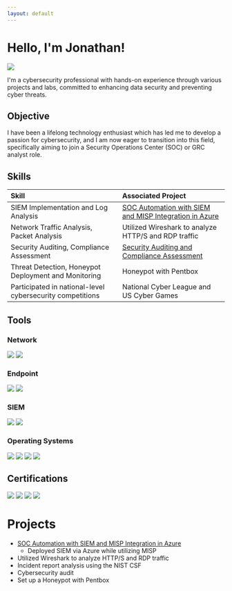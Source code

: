```yaml
---
layout: default
---
```


# Hello, I'm Jonathan!

<a href="https://linkedin.com/in/jonathansunday/"><img src="https://img.shields.io/badge/-LinkedIn-0072b1?&style=for-the-badge&logo=linkedin&logoColor=white" /></a>

I'm a cybersecurity professional with hands-on experience through various projects and labs, committed to enhancing data security and preventing cyber threats.


## Objective

I have been a lifelong technology enthusiast which has led me to develop a passion for cybersecurity, and I am now eager to transition into this field, specifically aiming to join a Security Operations Center (SOC) or GRC analyst role.

## Skills

|Skill      | Associated Project|
|:-------------|:------------------|
| SIEM Implementation and Log Analysis| <a href="https://github.com/JonathanSunday/SOC-Lab/tree/main">SOC Automation with SIEM and MISP Integration in Azure</a>|
| Network Traffic Analysis, Packet Analysis| Utilized Wireshark to analyze HTTP/S and RDP traffic|
| Security Auditing, Compliance Assessment | <a href="https://github.com/JonathanSunday/Security-Audit-and-Compliance-Assessment/tree/main">Security Auditing and Compliance Assessment</a>|
| Threat Detection, Honeypot Deployment and Monitoring | Honeypot with Pentbox |
| Participated in national-level cybersecurity competitions | National Cyber League and US Cyber Games |

## Tools

### Network
<div>
    <img src="https://img.shields.io/badge/-Wireshark-1679A7?&style=for-the-badge&logo=Wireshark&logoColor=white" />
    <img src="https://img.shields.io/badge/-Pentbox-006400?&style=for-the-badge&logoColor=white" />
</div>  

### Endpoint
<div>
    <img src="https://img.shields.io/badge/-Microsoft_Defender_for_Endpoint-00A4EF?&style=for-the-badge&logo=Microsoft&logoColor=white" />
    <img src="https://img.shields.io/badge/-Windows_Firewall-00A4EF?&style=for-the-badge&logo=Windows&logoColor=white" />
</div>  
  
### SIEM
<div>
    <img src="https://img.shields.io/badge/-Microsoft_Sentinel-0078D4?&style=for-the-badge&logo=Microsoft&logoColor=white" />
    <img src="https://img.shields.io/badge/-Splunk-000000?&style=for-the-badge&logo=Splunk&logoColor=white" />
</div>  
  
### Operating Systems
<div>
    <img src="https://img.shields.io/badge/-Windows-0078D4?&style=for-the-badge&logo=windows&logoColor=white" />
    <img src="https://img.shields.io/badge/-Linux-FCC624?&style=for-the-badge&logo=linux&logoColor=black" />
    <img src="https://img.shields.io/badge/-Android-3DDC84?&style=for-the-badge&logo=android&logoColor=white" />
    <img src="https://img.shields.io/badge/-iOS-999999?&style=for-the-badge&logo=apple&logoColor=white" />
</div>  
  
## Certifications
<div>
<img src="https://img.shields.io/badge/-A%2B-4D4D4D?&style=for-the-badge&logo=CompTIA&logoColor=white" />
<img src="https://img.shields.io/badge/-Network%2B-4D4D4D?&style=for-the-badge&logo=CompTIA&logoColor=white" />
<img src="https://img.shields.io/badge/-IT%20Support%20Professional-34A853?&style=for-the-badge&logo=Google&logoColor=white" />
<img src="https://img.shields.io/badge/-Cybersecurity%20Professional-34A853?&style=for-the-badge&logo=Google&logoColor=white" />
</div>  
  
# Projects
- <a href="https://github.com/JonathanSunday/SOC-Lab/tree/main">SOC Automation with SIEM and MISP Integration in Azure</a>
  - Deployed SIEM via Azure while utilizing MISP
- Utilized Wireshark to analyze HTTP/S and RDP traffic
- Incident report analysis using the NIST CSF
- Cybersecurity audit
- Set up a Honeypot with Pentbox


